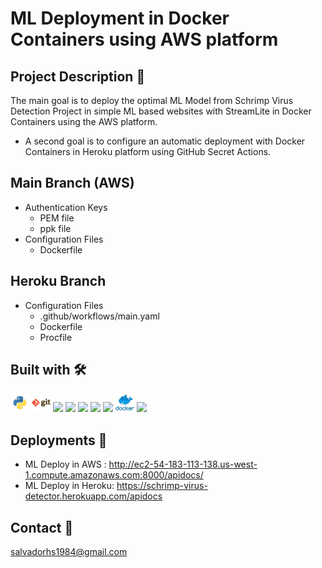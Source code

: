 # ML Deployment in Docker Containers using AWS platform 

## Project Description 📑
The main goal is to deploy the optimal ML Model from Schrimp Virus Detection Project in simple ML based websites with StreamLite in Docker Containers using the AWS platform. 
  - A second goal is to configure an automatic deployment with Docker Containers in Heroku platform using GitHub Secret Actions. 

## Main Branch (AWS)
- Authentication Keys
  - PEM file
  - ppk file
- Configuration Files
  - Dockerfile
  
## Heroku Branch 
- Configuration Files
  - .github/workflows/main.yaml
  - Dockerfile
  - Procfile

## Built with 🛠️
<code><img height="30" src="https://raw.githubusercontent.com/github/explore/80688e429a7d4ef2fca1e82350fe8e3517d3494d/topics/python/python.png"></code>
<code><img height="30" src="https://raw.githubusercontent.com/github/explore/80688e429a7d4ef2fca1e82350fe8e3517d3494d/topics/git/git.png"></code>
<code><img height="30" src="https://www.kindpng.com/picc/m/188-1882416_flask-python-logo-hd-png-download.png"></code>
<code><img height="30" src="https://cdn.iconscout.com/icon/free/png-256/heroku-225989.png"></code>
<code><img height="30" src="https://raw.githubusercontent.com/numpy/numpy/7e7f4adab814b223f7f917369a72757cd28b10cb/branding/icons/numpylogo.svg"></code>
<code><img height="30" src="https://raw.githubusercontent.com/pandas-dev/pandas/761bceb77d44aa63b71dda43ca46e8fd4b9d7422/web/pandas/static/img/pandas.svg"></code>
<code><img height="30" src="https://matplotlib.org/_static/logo2.svg"></code>
<code><img height="30" src="https://raw.githubusercontent.com/github/explore/80688e429a7d4ef2fca1e82350fe8e3517d3494d/topics/docker/docker.png"></code>
<code><img height="30" src="https://pngimage.net/aws-logo-png-4-2/"></code>
</code>

## Deployments 🚀
- ML Deploy in AWS   : http://ec2-54-183-113-138.us-west-1.compute.amazonaws.com:8000/apidocs/
- ML Deploy in Heroku: https://schrimp-virus-detector.herokuapp.com/apidocs

## Contact 📧
salvadorhs1984@gmail.com 
